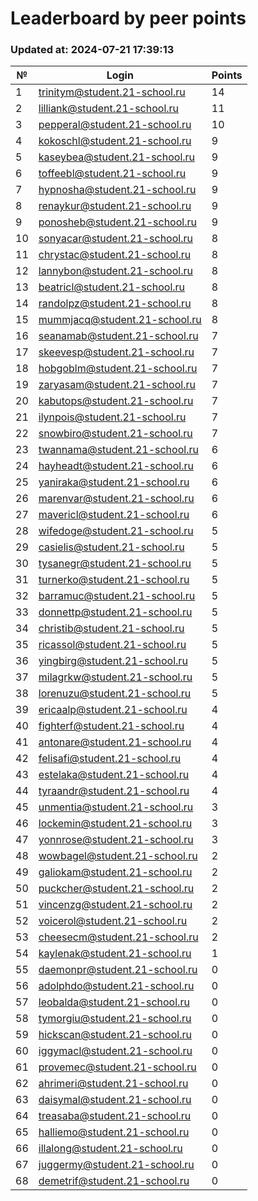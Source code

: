 # Leaderboard by peer points

### Updated at: 2024-07-21 17:39:13

| № | Login | Points |
|---|-------|--------|
|1|trinitym@student.21-school.ru|14|
|2|lilliank@student.21-school.ru|11|
|3|pepperal@student.21-school.ru|10|
|4|kokoschl@student.21-school.ru|9|
|5|kaseybea@student.21-school.ru|9|
|6|toffeebl@student.21-school.ru|9|
|7|hypnosha@student.21-school.ru|9|
|8|renaykur@student.21-school.ru|9|
|9|ponosheb@student.21-school.ru|9|
|10|sonyacar@student.21-school.ru|8|
|11|chrystac@student.21-school.ru|8|
|12|lannybon@student.21-school.ru|8|
|13|beatricl@student.21-school.ru|8|
|14|randolpz@student.21-school.ru|8|
|15|mummjacq@student.21-school.ru|8|
|16|seanamab@student.21-school.ru|7|
|17|skeevesp@student.21-school.ru|7|
|18|hobgoblm@student.21-school.ru|7|
|19|zaryasam@student.21-school.ru|7|
|20|kabutops@student.21-school.ru|7|
|21|ilynpois@student.21-school.ru|7|
|22|snowbiro@student.21-school.ru|7|
|23|twannama@student.21-school.ru|6|
|24|hayheadt@student.21-school.ru|6|
|25|yaniraka@student.21-school.ru|6|
|26|marenvar@student.21-school.ru|6|
|27|mavericl@student.21-school.ru|6|
|28|wifedoge@student.21-school.ru|5|
|29|casielis@student.21-school.ru|5|
|30|tysanegr@student.21-school.ru|5|
|31|turnerko@student.21-school.ru|5|
|32|barramuc@student.21-school.ru|5|
|33|donnettp@student.21-school.ru|5|
|34|christib@student.21-school.ru|5|
|35|ricassol@student.21-school.ru|5|
|36|yingbirg@student.21-school.ru|5|
|37|milagrkw@student.21-school.ru|5|
|38|lorenuzu@student.21-school.ru|5|
|39|ericaalp@student.21-school.ru|4|
|40|fighterf@student.21-school.ru|4|
|41|antonare@student.21-school.ru|4|
|42|felisafi@student.21-school.ru|4|
|43|estelaka@student.21-school.ru|4|
|44|tyraandr@student.21-school.ru|4|
|45|unmentia@student.21-school.ru|3|
|46|lockemin@student.21-school.ru|3|
|47|yonnrose@student.21-school.ru|3|
|48|wowbagel@student.21-school.ru|2|
|49|galiokam@student.21-school.ru|2|
|50|puckcher@student.21-school.ru|2|
|51|vincenzg@student.21-school.ru|2|
|52|voicerol@student.21-school.ru|2|
|53|cheesecm@student.21-school.ru|2|
|54|kaylenak@student.21-school.ru|1|
|55|daemonpr@student.21-school.ru|0|
|56|adolphdo@student.21-school.ru|0|
|57|leobalda@student.21-school.ru|0|
|58|tymorgiu@student.21-school.ru|0|
|59|hickscan@student.21-school.ru|0|
|60|iggymacl@student.21-school.ru|0|
|61|provemec@student.21-school.ru|0|
|62|ahrimeri@student.21-school.ru|0|
|63|daisymal@student.21-school.ru|0|
|64|treasaba@student.21-school.ru|0|
|65|halliemo@student.21-school.ru|0|
|66|illalong@student.21-school.ru|0|
|67|juggermy@student.21-school.ru|0|
|68|demetrif@student.21-school.ru|0|


